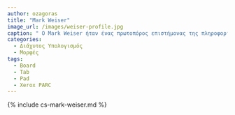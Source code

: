 ```yaml
---
author: ozagoras
title: "Mark Weiser"
image_url: /images/weiser-profile.jpg
caption: " Ο Mark Weiser ήταν ένας πρωτοπόρος επιστήμονας της πληροφορικής, γνωστός ως «πατέρας της διάχυτης υπολογιστικής» (ubiquitous computing). Ως ερευνητής και επικεφαλής του Xerox PARC τη δεκαετία του 1990, ανέπτυξε το όραμα μιας τεχνολογίας που θα ενσωματώνεται φυσικά στο περιβάλλον και την καθημερινή ζωή των ανθρώπων, χωρίς να απαιτεί την άμεση προσοχή τους. Αντί για έναν υπολογιστή που κυριαρχεί στην εμπειρία του χρήστη, πρότεινε ένα μοντέλο όπου πολλαπλές έξυπνες συσκευές συνεργάζονται αόρατα για να διευκολύνουν τις ανθρώπινες δραστηριότητες. Εισήγαγε την έννοια των Tabs, Pads και Boards, κατηγοριοποιώντας τις συσκευές ανάλογα με το μέγεθος και τη χρήση τους, προτείνοντας ένα μέλλον όπου οι υπολογιστές δεν θα ήταν κεντρικοί, αλλά διακριτικά παρόντες παντού. Οι ιδέες του αποτέλεσαν τη βάση για σύγχρονες τεχνολογίες όπως το Διαδίκτυο των Πραγμάτων (IoT), η επαυξημένη πραγματικότητα (AR) και οι έξυπνες συσκευές, επηρεάζοντας καθοριστικά τον τρόπο που αντιλαμβανόμαστε την τεχνολογία σήμερα. " 
categories:
  - Διάχυτος Υπολογισμός
  - Μορφές
tags:
  - Board
  - Tab
  - Pad
  - Xerox PARC
---
```


{% include cs-mark-weiser.md %}